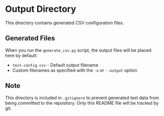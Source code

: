 # Output Directory

This directory contains generated CSV configuration files.

## Generated Files

When you run the `generate_csv.py` script, the output files will be placed here by default:

- `test-config.csv` - Default output filename
- Custom filenames as specified with the `-o` or `--output` option

## Note

This directory is included in `.gitignore` to prevent generated test data from being committed to the repository. Only this README file will be tracked by git.
